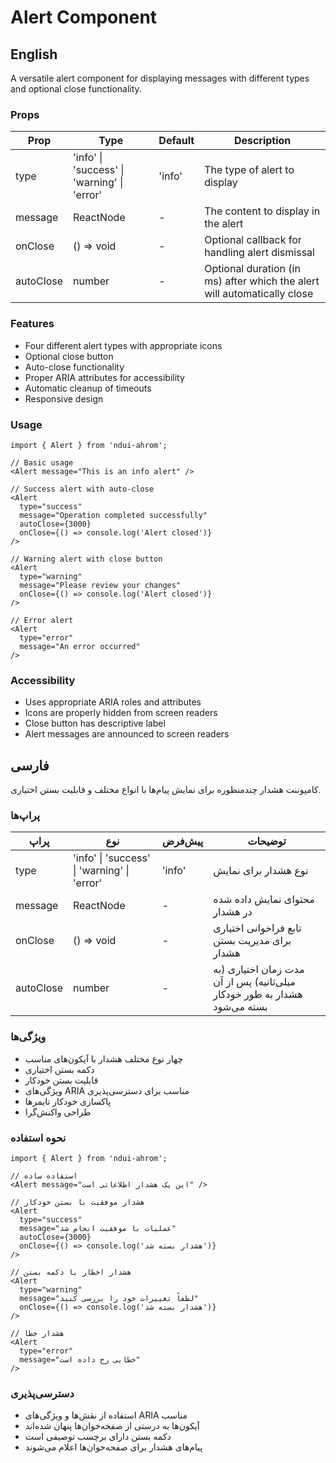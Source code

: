 # Alert Component

## English

A versatile alert component for displaying messages with different types and optional close functionality.

### Props

| Prop | Type | Default | Description |
|------|------|---------|-------------|
| type | 'info' \| 'success' \| 'warning' \| 'error' | 'info' | The type of alert to display |
| message | ReactNode | - | The content to display in the alert |
| onClose | () => void | - | Optional callback for handling alert dismissal |
| autoClose | number | - | Optional duration (in ms) after which the alert will automatically close |

### Features

- Four different alert types with appropriate icons
- Optional close button
- Auto-close functionality
- Proper ARIA attributes for accessibility
- Automatic cleanup of timeouts
- Responsive design

### Usage

```tsx
import { Alert } from 'ndui-ahrom';

// Basic usage
<Alert message="This is an info alert" />

// Success alert with auto-close
<Alert 
  type="success"
  message="Operation completed successfully"
  autoClose={3000}
  onClose={() => console.log('Alert closed')}
/>

// Warning alert with close button
<Alert 
  type="warning"
  message="Please review your changes"
  onClose={() => console.log('Alert closed')}
/>

// Error alert
<Alert
  type="error"
  message="An error occurred"
/>
```

### Accessibility

- Uses appropriate ARIA roles and attributes
- Icons are properly hidden from screen readers
- Close button has descriptive label
- Alert messages are announced to screen readers

## فارسی

کامپوننت هشدار چندمنظوره برای نمایش پیام‌ها با انواع مختلف و قابلیت بستن اختیاری.

### پراپ‌ها

| پراپ | نوع | پیش‌فرض | توضیحات |
|------|------|---------|----------|
| type | 'info' \| 'success' \| 'warning' \| 'error' | 'info' | نوع هشدار برای نمایش |
| message | ReactNode | - | محتوای نمایش داده شده در هشدار |
| onClose | () => void | - | تابع فراخوانی اختیاری برای مدیریت بستن هشدار |
| autoClose | number | - | مدت زمان اختیاری (به میلی‌ثانیه) پس از آن هشدار به طور خودکار بسته می‌شود |

### ویژگی‌ها

- چهار نوع مختلف هشدار با آیکون‌های مناسب
- دکمه بستن اختیاری
- قابلیت بستن خودکار
- ویژگی‌های ARIA مناسب برای دسترسی‌پذیری
- پاکسازی خودکار تایمرها
- طراحی واکنش‌گرا

### نحوه استفاده

```tsx
import { Alert } from 'ndui-ahrom';

// استفاده ساده
<Alert message="این یک هشدار اطلاعاتی است" />

// هشدار موفقیت با بستن خودکار
<Alert 
  type="success"
  message="عملیات با موفقیت انجام شد"
  autoClose={3000}
  onClose={() => console.log('هشدار بسته شد')}
/>

// هشدار اخطار با دکمه بستن
<Alert 
  type="warning"
  message="لطفاً تغییرات خود را بررسی کنید"
  onClose={() => console.log('هشدار بسته شد')}
/>

// هشدار خطا
<Alert
  type="error"
  message="خطایی رخ داده است"
/>
```

### دسترسی‌پذیری

- استفاده از نقش‌ها و ویژگی‌های ARIA مناسب
- آیکون‌ها به درستی از صفحه‌خوان‌ها پنهان شده‌اند
- دکمه بستن دارای برچسب توصیفی است
- پیام‌های هشدار برای صفحه‌خوان‌ها اعلام می‌شوند